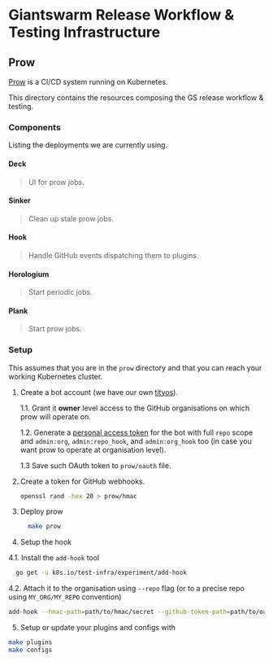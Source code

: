 # Giantswarm Release Workflow & Testing Infrastructure

## Prow

[Prow](https://github.com/kubernetes/test-infra/tree/master/prow) is a CI/CD system running on Kubernetes.

This directory contains the resources composing the GS release workflow & testing.

### Components

Listing the deployments we are currently using.

#### Deck

> UI for prow jobs.

#### Sinker

> Clean up stale prow jobs.

#### Hook

> Handle GitHub events dispatching them to plugins.

#### Horologium

> Start periodic jobs.

#### Plank

> Start prow jobs.

### Setup

This assumes that you are in the `prow` directory and that you can reach your working Kubernetes cluster.

1. Create a bot account (we have our own [tityos](https://github.com/tityosbot)).

    1.1. Grant it **owner** level access to the GitHub organisations on which prow will operate on.

    1.2. Generate a [personal access token](https://github.com/settings/tokens) for the bot with full `repo` scope and `admin:org`, `admin:repo_hook`, and `admin:org_hook` too (in case you want prow to operate at organisation level).

    1.3 Save such OAuth token to `prow/oauth` file.

2. Create a token for GitHub webhooks.

    ```bash
    openssl rand -hex 20 > prow/hmac
    ```

3. Deploy prow

    ```bash
      make prow
    ```

4. Setup the hook

4.1. Install the `add-hook` tool

```bash
  go get -u k8s.io/test-infra/experiment/add-hook
```

4.2. Attach it to the organisation using `--repo` flag (or to a precise repo using `MY_ORG/MY_REPO` convention)

```bash
add-hook --hmac-path=path/to/hmac/secret --github-token-path=path/to/oauth/secret --hook-url http://an.ip.addr.ess/hook --repo MY_ORG --confirm=true
```

5. Setup or update your plugins and configs with

```bash
make plugins
make configs
```